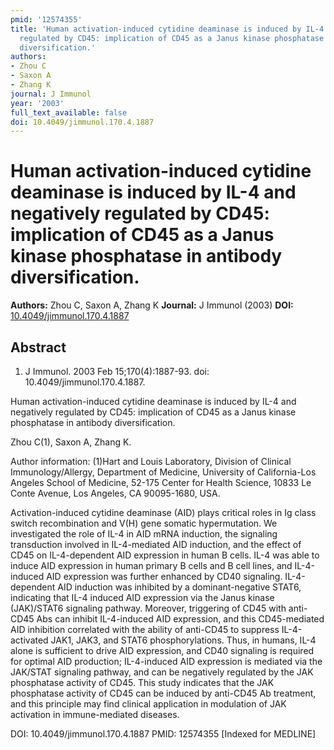 ```yaml
---
pmid: '12574355'
title: 'Human activation-induced cytidine deaminase is induced by IL-4 and negatively
  regulated by CD45: implication of CD45 as a Janus kinase phosphatase in antibody
  diversification.'
authors:
- Zhou C
- Saxon A
- Zhang K
journal: J Immunol
year: '2003'
full_text_available: false
doi: 10.4049/jimmunol.170.4.1887
---
```


# Human activation-induced cytidine deaminase is induced by IL-4 and negatively regulated by CD45: implication of CD45 as a Janus kinase phosphatase in antibody diversification.
**Authors:** Zhou C, Saxon A, Zhang K
**Journal:** J Immunol (2003)
**DOI:** [10.4049/jimmunol.170.4.1887](https://doi.org/10.4049/jimmunol.170.4.1887)

## Abstract

1. J Immunol. 2003 Feb 15;170(4):1887-93. doi: 10.4049/jimmunol.170.4.1887.

Human activation-induced cytidine deaminase is induced by IL-4 and negatively 
regulated by CD45: implication of CD45 as a Janus kinase phosphatase in antibody 
diversification.

Zhou C(1), Saxon A, Zhang K.

Author information:
(1)Hart and Louis Laboratory, Division of Clinical Immunology/Allergy, 
Department of Medicine, University of California-Los Angeles School of Medicine, 
52-175 Center for Health Science, 10833 Le Conte Avenue, Los Angeles, CA 
90095-1680, USA.

Activation-induced cytidine deaminase (AID) plays critical roles in Ig class 
switch recombination and V(H) gene somatic hypermutation. We investigated the 
role of IL-4 in AID mRNA induction, the signaling transduction involved in 
IL-4-mediated AID induction, and the effect of CD45 on IL-4-dependent AID 
expression in human B cells. IL-4 was able to induce AID expression in human 
primary B cells and B cell lines, and IL-4-induced AID expression was further 
enhanced by CD40 signaling. IL-4-dependent AID induction was inhibited by a 
dominant-negative STAT6, indicating that IL-4 induced AID expression via the 
Janus kinase (JAK)/STAT6 signaling pathway. Moreover, triggering of CD45 with 
anti-CD45 Abs can inhibit IL-4-induced AID expression, and this CD45-mediated 
AID inhibition correlated with the ability of anti-CD45 to suppress 
IL-4-activated JAK1, JAK3, and STAT6 phosphorylations. Thus, in humans, IL-4 
alone is sufficient to drive AID expression, and CD40 signaling is required for 
optimal AID production; IL-4-induced AID expression is mediated via the JAK/STAT 
signaling pathway, and can be negatively regulated by the JAK phosphatase 
activity of CD45. This study indicates that the JAK phosphatase activity of CD45 
can be induced by anti-CD45 Ab treatment, and this principle may find clinical 
application in modulation of JAK activation in immune-mediated diseases.

DOI: 10.4049/jimmunol.170.4.1887
PMID: 12574355 [Indexed for MEDLINE]
